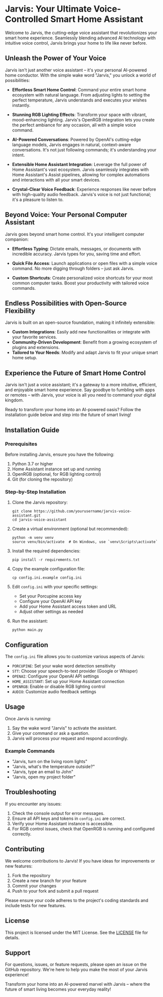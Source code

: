 # Jarvis: Your Ultimate Voice-Controlled Smart Home Assistant

Welcome to Jarvis, the cutting-edge voice assistant that revolutionizes your smart home experience. Seamlessly blending advanced AI technology with intuitive voice control, Jarvis brings your home to life like never before.

## Unleash the Power of Your Voice

Jarvis isn't just another voice assistant – it's your personal AI-powered home conductor. With the simple wake word "Jarvis," you unlock a world of possibilities:

- **Effortless Smart Home Control**: Command your entire smart home ecosystem with natural language. From adjusting lights to setting the perfect temperature, Jarvis understands and executes your wishes instantly.

- **Stunning RGB Lighting Effects**: Transform your space with vibrant, mood-enhancing lighting. Jarvis's OpenRGB integration lets you create the perfect ambiance for any occasion, all with a simple voice command.

- **AI-Powered Conversations**: Powered by OpenAI's cutting-edge language models, Jarvis engages in natural, context-aware conversations. It's not just following commands; it's understanding your intent.

- **Extensible Home Assistant Integration**: Leverage the full power of Home Assistant's vast ecosystem. Jarvis seamlessly integrates with Home Assistant's Assist pipelines, allowing for complex automations and interactions with all your smart devices.

- **Crystal-Clear Voice Feedback**: Experience responses like never before with high-quality audio feedback. Jarvis's voice is not just functional; it's a pleasure to listen to.

## Beyond Voice: Your Personal Computer Assistant

Jarvis goes beyond smart home control. It's your intelligent computer companion:

- **Effortless Typing**: Dictate emails, messages, or documents with incredible accuracy. Jarvis types for you, saving time and effort.

- **Quick File Access**: Launch applications or open files with a simple voice command. No more digging through folders – just ask Jarvis.

- **Custom Shortcuts**: Create personalized voice shortcuts for your most common computer tasks. Boost your productivity with tailored voice commands.

## Endless Possibilities with Open-Source Flexibility

Jarvis is built on an open-source foundation, making it infinitely extensible:

- **Custom Integrations**: Easily add new functionalities or integrate with your favorite services.
- **Community-Driven Development**: Benefit from a growing ecosystem of plugins and extensions.
- **Tailored to Your Needs**: Modify and adapt Jarvis to fit your unique smart home setup.

## Experience the Future of Smart Home Control

Jarvis isn't just a voice assistant; it's a gateway to a more intuitive, efficient, and enjoyable smart home experience. Say goodbye to fumbling with apps or remotes – with Jarvis, your voice is all you need to command your digital kingdom.

Ready to transform your home into an AI-powered oasis? Follow the installation guide below and step into the future of smart living!

## Installation Guide

### Prerequisites

Before installing Jarvis, ensure you have the following:

1. Python 3.7 or higher
2. Home Assistant instance set up and running
3. OpenRGB (optional, for RGB lighting control)
4. Git (for cloning the repository)

### Step-by-Step Installation

1. Clone the Jarvis repository:
   ```
   git clone https://github.com/yourusername/jarvis-voice-assistant.git
   cd jarvis-voice-assistant
   ```

2. Create a virtual environment (optional but recommended):
   ```
   python -m venv venv
   source venv/bin/activate  # On Windows, use `venv\Scripts\activate`
   ```

3. Install the required dependencies:
   ```
   pip install -r requirements.txt
   ```

4. Copy the example configuration file:
   ```
   cp config.ini.example config.ini
   ```

5. Edit `config.ini` with your specific settings:
   - Set your Porcupine access key
   - Configure your OpenAI API key
   - Add your Home Assistant access token and URL
   - Adjust other settings as needed

6. Run the assistant:
   ```
   python main.py
   ```

## Configuration

The `config.ini` file allows you to customize various aspects of Jarvis:

- `PORCUPINE`: Set your wake word detection sensitivity
- `STT`: Choose your speech-to-text provider (Google or Whisper)
- `OPENAI`: Configure your OpenAI API settings
- `HOME_ASSISTANT`: Set up your Home Assistant connection
- `OPENRGB`: Enable or disable RGB lighting control
- `AUDIO`: Customize audio feedback settings

## Usage

Once Jarvis is running:

1. Say the wake word "Jarvis" to activate the assistant.
2. Give your command or ask a question.
3. Jarvis will process your request and respond accordingly.

### Example Commands

- "Jarvis, turn on the living room lights"
- "Jarvis, what's the temperature outside?"
- "Jarvis, type an email to John"
- "Jarvis, open my project folder"

## Troubleshooting

If you encounter any issues:

1. Check the console output for error messages.
2. Ensure all API keys and tokens in `config.ini` are correct.
3. Verify your Home Assistant instance is accessible.
4. For RGB control issues, check that OpenRGB is running and configured correctly.

## Contributing

We welcome contributions to Jarvis! If you have ideas for improvements or new features:

1. Fork the repository
2. Create a new branch for your feature
3. Commit your changes
4. Push to your fork and submit a pull request

Please ensure your code adheres to the project's coding standards and include tests for new features.

## License

This project is licensed under the MIT License. See the [LICENSE](LICENSE) file for details.

## Support

For questions, issues, or feature requests, please open an issue on the GitHub repository. We're here to help you make the most of your Jarvis experience!

Transform your home into an AI-powered marvel with Jarvis – where the future of smart living becomes your everyday reality!
